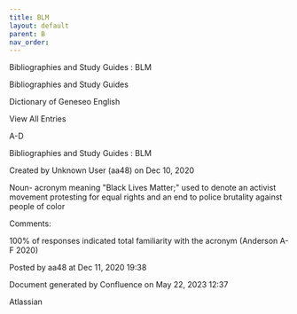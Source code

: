 ```yaml
---
title: BLM
layout: default
parent: B
nav_order:
---
```


Bibliographies and Study Guides : BLM

Bibliographies and Study Guides

Dictionary of Geneseo English

View All Entries

A-D

Bibliographies and Study Guides : BLM

Created by  Unknown User (aa48) on Dec 10, 2020

Noun- acronym meaning &quot;Black Lives Matter;&quot; used to denote an activist movement protesting for equal rights and an end to police brutality against people of color

Comments:

100% of responses indicated total familiarity with the acronym (Anderson A-F 2020)

Posted by aa48 at Dec 11, 2020 19:38

Document generated by Confluence on May 22, 2023 12:37

Atlassian
